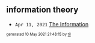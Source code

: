 ## information theory


* <code>Apr 11, 2021</code> [The Information](2021-04-11T18-17-33-the-information.md)

<sup><sub>generated 10 May 2021 21:48:15 by <a href='https://github.com/senorprogrammer/til'>til</a></sub></sup>
